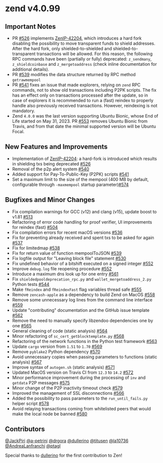 zend v4.0.99
=========

## Important Notes
- PR [#526](https://github.com/HorizenOfficial/zen/pull/526) implements [ZenIP-42204](https://github.com/HorizenOfficial/ZenIPs/blob/master/zenip-42204.md), which introduces a hard fork disabling the possibility to move transparent funds to shield addresses. After the hard fork, only shielded-to-shielded and shielded-to-transparent transactions will be allowed. For this reason, the following RPC commands have been (partially or fully) deprecated: `z_sendmany`, `z_shieldcoinbase` and `z_mergetoaddress` (check inline documentation for additional details).
- PR [#539](https://github.com/HorizenOfficial/zen/pull/539) modifies the data structure returned by RPC method `getrawmempool`
- PR [#541](https://github.com/HorizenOfficial/zen/pull/541) fixes an issue that made explorers, relying on `zend` RPC commands, not to show old transactions including P2PK scripts. The fix has an effect only on transactions processed after the update, so in case of explorers it is recommended to run a (fast) reindex to properly handle also previously received transactions. However, reindexing is not mandatory.
- Zend `4.0.0` was the last version supporting Ubuntu Bionic, whose End of Life started on May 31, 2023. PR [#553](https://github.com/HorizenOfficial/zen/pull/553) removes Ubuntu Bionic from Travis, and from that date the minimal supported version will be Ubuntu Focal.

## New Features and Improvements
- Implementation of [ZenIP-42204](https://github.com/HorizenOfficial/ZenIPs/blob/master/zenip-42204.md): a hard-fork is introduced which results in shielding txs being deprecated [#526](https://github.com/HorizenOfficial/zen/pull/526)
- Removal of the p2p alert system [#540](https://github.com/HorizenOfficial/zen/pull/540)
- Added support for Pay-To-Public-Key (P2PK) scripts [#541](https://github.com/HorizenOfficial/zen/pull/541)
- Set a maximum limit to the size of the mempool (400 MB by default, configurable through `-maxmempool` startup parameter)[#574](https://github.com/HorizenOfficial/zen/pull/574)

## Bugfixes and Minor Changes
- Fix compilation warnings for GCC (v12) and clang (v15), update boost to v1.81 [#513](https://github.com/HorizenOfficial/zen/pull/513)
- Refactoring of error code handling for proof verifier, UI improvements for reindex (fast) [#504](https://github.com/HorizenOfficial/zen/pull/504)
- Fix compilation errors for recent macOS versions [#536](https://github.com/HorizenOfficial/zen/pull/536)
- Fix for preventing already received and spent txs to be asked for again [#537](https://github.com/HorizenOfficial/zen/pull/537)
- Fix for limitedmap [#538](https://github.com/HorizenOfficial/zen/pull/538)
- Fix for return value of function mempoolToJSON [#539](https://github.com/HorizenOfficial/zen/pull/539)
- Fix logfile output for "Leaving block file" statement [#530](https://github.com/HorizenOfficial/zen/pull/530)
- Fix undefined behavior of a bitshift executed on a signed integer [#552](https://github.com/HorizenOfficial/zen/pull/552)
- Improve `debug.log` file reopening procedure [#552](https://github.com/HorizenOfficial/zen/pull/552)
- Introduce a maximum dns look up for one entry [#561](https://github.com/HorizenOfficial/zen/pull/561)
- Fix `shieldedpooldeprecation_rpc.py` and `wallet_mergetoaddress_2.py` Python tests [#544](https://github.com/HorizenOfficial/zen/pull/544)
- Make `fReindex` and `fReindexFast` flag variables thread safe [#555](https://github.com/HorizenOfficial/zen/pull/555)
- Remove `zencash-apple` as a dependency to build Zend on MacOS [#558](https://github.com/HorizenOfficial/zen/pull/558)
- Remove some unnecessary log lines from the command line interface [#559](https://github.com/HorizenOfficial/zen/pull/559)
- Update "contributing" documentation and the GitHub issue template [#562](https://github.com/HorizenOfficial/zen/pull/562)
- Remove the need to manually specify libzendoo dependencies one by one [#565](https://github.com/HorizenOfficial/zen/pull/565)
- General cleaning of code (static analysis) [#564](https://github.com/HorizenOfficial/zen/pull/564)
- Minor refactoring of `sc_cert_getblocktemplate.py` [#568](https://github.com/HorizenOfficial/zen/pull/568)
- Refactoring of the network functions in the Python test framework [#563](https://github.com/HorizenOfficial/zen/pull/563)
- Update `cargo` version from `1.51` to `1.70` [#569](https://github.com/HorizenOfficial/zen/pull/569)
- Remove `pyblake2` Python dependency [#570](https://github.com/HorizenOfficial/zen/pull/570)
- Avoid unnecessary copies when passing parameters to functions (static analysis) [#567](https://github.com/HorizenOfficial/zen/pull/567)
- Improve syntax of `autogen.sh` (static analysis) [#571](https://github.com/HorizenOfficial/zen/pull/571)
- Updated MacOS version on Travis CI from `12.3` to `14.2` [#572](https://github.com/HorizenOfficial/zen/pull/572)
- Minor performance improvement during the processing of `inv` and `getdata` P2P messages [#575](https://github.com/HorizenOfficial/zen/pull/575)
- Minor change of the P2P inactivity timeout check [#579](https://github.com/HorizenOfficial/zen/pull/579)
- Improved the management of SSL disconnections [#566](https://github.com/HorizenOfficial/zen/pull/566)
- Added the possibility to pass parameters to the `run_until_fails.py` helper script [#578](https://github.com/HorizenOfficial/zen/pull/578)
- Avoid relaying transactions coming from whitelisted peers that would make the local node be banned [#580](https://github.com/HorizenOfficial/zen/pull/580)

## Contributors
[@JackPiri](https://github.com/JackPiri)
[@a-petrini](https://github.com/a-petrini)
[@drgora](https://github.com/drgora)
[@dullerino](https://github.com/dullerino)
[@titusen](https://github.com/titusen)
[@la10736](https://github.com/la10736)
[@AndreaLanfranchi](https://github.com/AndreaLanfranchi)
[@ptagl](https://github.com/ptagl)

Special thanks to [dullerino](https://github.com/dullerino) for the first contribution to Zen!
